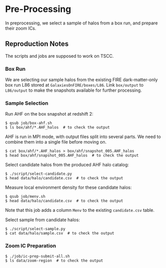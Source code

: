 # Pre-Processing

In preprocessing, we select a sample of halos from a box run, and prepare their zoom ICs.

## Reproduction Notes

The scripts and jobs are supposed to work on TSCC.

### Box Run

We are selecting our sample halos from the existing FIRE dark-matter-only box run L86 stored at `GalaxiesOnFIRE/boxes/L86`. Link `box/output` to `L86/output` to make the snapshots available for further processing.

### Sample Selection

Run AHF on the box snapshot at redshift 2:
```console
$ qsub job/box-ahf.sh
$ ls box/ahf/*.AHF_halos  # to check the output
```

AHF is run in MPI mode, with output files split into several parts. We need to combine them into a single file before moving on.
```
$ cat box/ahf/*.AHF_halos > box/ahf/snapshot_005.AHF_halos
$ head box/ahf/snapshot_005.AHF_halos  # to check the output
```

Select candidate halos from the produced AHF halo catalog:
```console
$ ./script/select-candidate.py
$ head data/halo/candidate.csv  # to check the output
```

Measure local environment density for these candidate halos:
```console
$ qsub job/menv.sh
$ head data/halo/candidate.csv  # to check the output
```
Note that this job adds a column `Menv` to the existing `candidate.csv` table.

Select sample from candidate halos:
```console
$ ./script/select-sample.py
$ cat data/halo/sample.csv  # to check the output
```

### Zoom IC Preparation

```console
$ ./job/ic-prep-submit-all.sh
$ ls data/zoom-region  # to check the output
```
